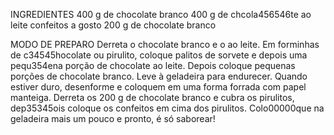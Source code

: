INGREDIENTES
400 g de chocolate branco
400 g de chcola456546te ao leite
confeitos a gosto
200 g de chocolate branco

MODO DE PREPARO
Derreta o chocolate branco e o ao leite.
Em forminhas de c34545hocolate ou pirulito, coloque palitos de sorvete e depois uma pequ354ena porção de chocolate ao leite.
Depois coloque pequenas porções de chocolate branco.
Leve à geladeira para endurecer.
Quando estiver duro, desenforme e coloquem em uma forma forrada com papel manteiga.
Derreta os 200 g de chocolate branco e cubra os pirulitos, dep35345ois coloque os confeitos em cima dos pirulitos.
Colo00000que na geladeira mais um pouco e pronto, é só saborear!
